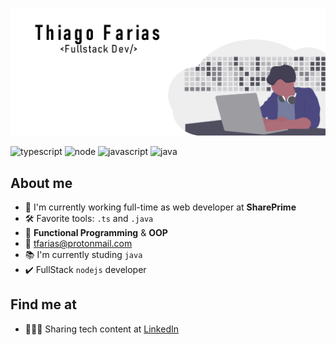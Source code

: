 ![BANNER](https://raw.githubusercontent.com/githiago-f/githiago-f/master/src/banner.png)

![typescript](https://img.shields.io/badge/typescript%20-blue.svg)
![node](https://img.shields.io/badge/node-green.svg)
![javascript](https://img.shields.io/badge/javascript%20-yellow.svg)
![java](https://img.shields.io/badge/java%20-orange.svg)

## About me
 - 💼 I'm currently working full-time as web developer at **SharePrime**
 - 🛠  Favorite tools: `.ts` and `.java`
 - 🖤 **Functional Programming** & **OOP**
 - 📧 tfarias@protonmail.com
 - 📚 I'm currently studing `java`
 - ✔️ FullStack `nodejs` developer

## Find me at
 - 👨🏽‍💻 Sharing tech content at [LinkedIn](https://www.linkedin.com/in/githiago-f/)
